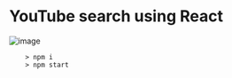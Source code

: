 # YouTube search using React

![image](https://user-images.githubusercontent.com/71257149/165823312-3a8ebb6c-5f8a-4120-815a-2c5c60e6bec1.png)

```
	> npm i
	> npm start
```

